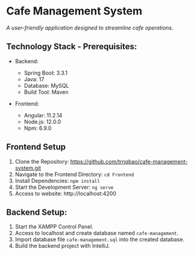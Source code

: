 # Cafe Management System
_A user-friendly application designed to streamline cafe operations._


## Technology Stack - Prerequisites:
- Backend:
  + Spring Boot: 3.3.1
  + Java: 17
  + Database: MySQL
  + Build Tool: Maven
 
    
- Frontend:
  + Angular: 11.2.14
  + Node.js: 12.0.0
  + Npm: 6.9.0
    

## Frontend Setup
1. Clone the Repository: https://github.com/trnqbao/cafe-management-system.git
2. Navigate to the Frontend Directory: `cd Frontend`
3. Install Dependencies: `npm install`
4. Start the Development Server: `ng serve`
5. Access to website: http://localhost:4200
 

## Backend Setup:
1. Start the XAMPP Control Panel.
2. Access to localhost and create database named `cafe-management`.
4. Import database file `cafe-management.sql` into the created database.
3. Build the backend project with IntelliJ.
